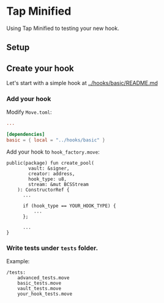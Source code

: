 # Tap Minified
Using Tap Minified to testing your new hook.

## Setup

## Create your hook
Let's start with a simple hook at [../hooks/basic/README.md](../hooks/basic/README.md)

### Add your hook
Modify `Move.toml`:
```toml
...

[dependencies]
basic = { local = "../hooks/basic" }
```

Add your hook to `hook_factory.move`:
```
public(package) fun create_pool(
        vault: &signer,
        creator: address,
        hook_type: u8,
        stream: &mut BCSStream
    ): ConstructorRef {
      ...

      if (hook_type == YOUR_HOOK_TYPE) {
          ...
      };

      ...
}
```

### Write tests under `tests` folder.
Example:
```
/tests:
    advanced_tests.move
    basic_tests.move
    vault_tests.move
    your_hook_tests.move
```